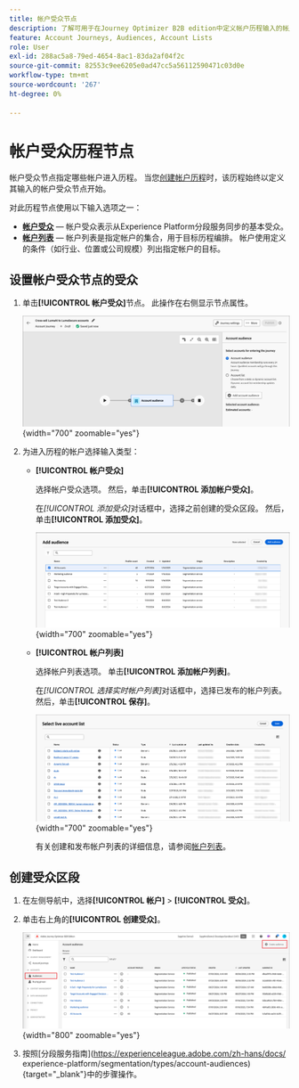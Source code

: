 ```yaml
---
title: 帐户受众节点
description: 了解可用于在Journey Optimizer B2B edition中定义帐户历程输入的帐户受众节点类型。
feature: Account Journeys, Audiences, Account Lists
role: User
exl-id: 288ac5a8-79ed-4654-8ac1-83da2af04f2c
source-git-commit: 82553c9ee6205e0ad47cc5a56112590471c03d0e
workflow-type: tm+mt
source-wordcount: '267'
ht-degree: 0%

---
```



# 帐户受众历程节点

帐户受众节点指定哪些帐户进入历程。 当您[创建帐户历程](./journey-overview.md#create-an-account-journey)时，该历程始终以定义其输入的帐户受众节点开始。

对此历程节点使用以下输入选项之一：

* **[帐户受众](../audiences/account-audience-overview.md)** — 帐户受众表示从Experience Platform分段服务同步的基本受众。
* **[帐户列表](../accounts/account-lists.md)** — 帐户列表是指定帐户的集合，用于目标历程编排。 帐户使用定义的条件（如行业、位置或公司规模）列出指定帐户的目标。

## 设置帐户受众节点的受众

1. 单击&#x200B;**[!UICONTROL 帐户受众]**&#x200B;节点。 此操作在右侧显示节点属性。

   ![帐户受众历程节点](./assets/account-journey-account-audience-node.png){width="700" zoomable="yes"}

1. 为进入历程的帐户选择输入类型：

   * **[!UICONTROL 帐户受众]**

     选择帐户受众选项。 然后，单击&#x200B;**[!UICONTROL 添加帐户受众]**。

     在&#x200B;_[!UICONTROL 添加受众]_&#x200B;对话框中，选择之前创建的受众区段。 然后，单击&#x200B;**[!UICONTROL 添加受众]**。

     ![为节点选择一个受众区段](./assets/node-audience-add-dialog.png){width="700" zoomable="yes"}

   * **[!UICONTROL 帐户列表]**

     选择帐户列表选项。 单击&#x200B;**[!UICONTROL 添加帐户列表]**。

     在&#x200B;_[!UICONTROL 选择实时帐户列表]_&#x200B;对话框中，选择已发布的帐户列表。 然后，单击&#x200B;**[!UICONTROL 保存]**。

     ![为节点选择实时帐户列表](./assets/account-journey-account-audience-select-account-list.png){width="700" zoomable="yes"}

     有关创建和发布帐户列表的详细信息，请参阅[帐户列表](../accounts/account-lists.md)。

## 创建受众区段

1. 在左侧导航中，选择&#x200B;**[!UICONTROL 帐户]** > **[!UICONTROL 受众]**。

1. 单击右上角的&#x200B;**[!UICONTROL 创建受众]**。

   ![创建受众区段](./assets/audiences-list-create.png){width="800" zoomable="yes"}

1. 按照[分段服务指南](https://experienceleague.adobe.com/zh-hans/docs/ experience-platform/segmentation/types/account-audiences){target="_blank"}中的步骤操作。
